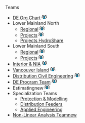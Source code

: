 Teams

*   [DE Org Chart](https://hydroshare.bchydro.bc.ca/sites/engineering/HydroWeb%20Documents/OrgCharts/Engineering%20Design%20D-Engineering.pdf)​​​​​​ [![logo](/sites/de/SiteAssets/img/eng.png)](https://hydroshare.bchydro.bc.ca/sites/de/Lists/SharedDocuments/DE%20Photo%20Org%20Chart/DELT.pdf)
*   Lower Mainland North
    *   [Regional](https://hydroshare.bchydro.bc.ca/sites/de/Lists/SharedDocuments/Regional%20Maps/LMN%20-%20Regional%20Area%20Substations.pdf) [![logo](/sites/de/SiteAssets/img/eng.png)](https://hydroshare.bchydro.bc.ca/sites/de/Lists/SharedDocuments/DE%20Photo%20Org%20Chart/LMN-R.pdf)
    *   [Projects](https://hydroshare.bchydro.bc.ca/sites/de/Lists/SharedDocuments/Regional%20Maps/LMN%20Projects%20Team.pdf) [![logo](/sites/de/SiteAssets/img/eng.png)](https://hydroshare.bchydro.bc.ca/sites/de/Lists/SharedDocuments/DE%20Photo%20Org%20Chart/LMN-P.pdf)
    *   [Projects HydroShare](https://hydroshare.bchydro.bc.ca/sites/DistributionEngineeringProjects/SitePages/Home.aspx)
*   Lower Mainland South
    *   [Regional](https://hydroshare.bchydro.bc.ca/sites/de/Lists/SharedDocuments/Regional%20Maps/LMS%20-%20Regional%20Area%20Substations.pdf) [![logo](/sites/de/SiteAssets/img/eng.png)](https://hydroshare.bchydro.bc.ca/sites/de/Lists/SharedDocuments/DE%20Photo%20Org%20Chart/LMS-R.pdf)
    *   [Projects](https://hydroshare.bchydro.bc.ca/sites/de/Lists/SharedDocuments/Regional%20Maps/LMS%20Projects%20Team.pdf) [![logo](/sites/de/SiteAssets/img/eng.png)](https://hydroshare.bchydro.bc.ca/sites/de/Lists/SharedDocuments/DE%20Photo%20Org%20Chart/LMS-P.pdf)
*   [Interior &amp; <abbr title="Non Integrated Area">NIA</abbr>](https://hydroshare.bchydro.bc.ca/sites/de/Lists/SharedDocuments/Regional%20Maps/INT%20-%20Regional%20Area%20Substations.pdf) [![logo](/sites/de/SiteAssets/img/eng.png)](https://hydroshare.bchydro.bc.ca/sites/de/Lists/SharedDocuments/DE%20Photo%20Org%20Chart/INT.pdf)
*   [Vancouver Island](https://hydroshare.bchydro.bc.ca/sites/de/Lists/SharedDocuments/Regional%20Maps/VI%20-%20Regional%20Area%20Substations.pdf) [![logo](/sites/de/SiteAssets/img/eng.png)](https://hydroshare.bchydro.bc.ca/sites/de/Lists/SharedDocuments/DE%20Photo%20Org%20Chart/VI.pdf)
*   [Distribution Civil Engineerin​g](https://hydroshare.bchydro.bc.ca/sites/DCE/default.aspx) [![logo](/sites/de/SiteAssets/img/eng.png)](https://hydroshare.bchydro.bc.ca/sites/de/Lists/SharedDocuments/DE%20Photo%20Org%20Chart/DCE.pdf)
*   [DE Program Team](https://hydroshare.bchydro.bc.ca/sites/de/Lists/SharedDocuments/Team%20Charter.pdf) [![logo](/sites/de/SiteAssets/img/eng.png)](https://hydroshare.bchydro.bc.ca/sites/de/Lists/SharedDocuments/Regional%20Maps/DE%20Programs%20Team.pdf)
*   Estimating<new date="2025-01-29">new</new> [![logo](/sites/de/SiteAssets/img/eng.png)](https://hydroshare.bchydro.bc.ca/sites/de/Lists/SharedDocuments/DE%20Photo%20Org%20Chart/Estimating.pdf)
*   Specialization Teams
    *   [Protection &amp; Modelling](https://hydroshare.bchydro.bc.ca/sites/de/Lists/SharedDocuments/Regional%20Maps/Protection%20and%20Modeling%20Team.pdf)
    *   [Distribution Feeders​](https://hydroshare.bchydro.bc.ca/sites/de/Lists/SharedDocuments/Regional%20Maps/Distribution%20Feeders%20Team.pdf)​
    *   [Applied Engineering](https://hydroshare.bchydro.bc.ca/sites/de/Lists/SharedDocuments/Regional%20Maps/Applied%20Engineering%20Team.pdf)
*   [Non-Linear Analysi​s Team<new date="2024-11-29">new</new>](https://hydroshare.bchydro.bc.ca/sites/de/DEKnowledgeOneNote/Nonlinear%20Team/Nonlinear%20Work%20Group?d=wbf0d387d62cf4fa1b904db7f3b548b32)
